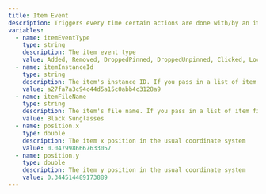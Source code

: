 ```yaml
---
title: Item Event
description: Triggers every time certain actions are done with/by an item
variables:
  - name: itemEventType
    type: string
    description: The item event type
    value: Added, Removed, DroppedPinned, DroppedUnpinned, Clicked, Locked, Unlocked
  - name: itemInstanceId
    type: string
    description: The item's instance ID. If you pass in a list of item IDs, items with non-matching IDs will not trigger the event
    value: a27fa7a3c94c44d5a15c0abb4c3128a9
  - name: itemFileName
    type: string
    description: The item's file name. If you pass in a list of item filenames, items with non-matching filenames will not trigger the event. This does "contains-matching", so for example if you pass in "my", it will match the item my_item.png
    value: Black Sunglasses
  - name: position.x
    type: double
    description: The item x position in the usual coordinate system
    value: 0.0479986667633057
  - name: position.y
    type: double
    description: The item y position in the usual coordinate system
    value: 0.344514489173889
---
```

